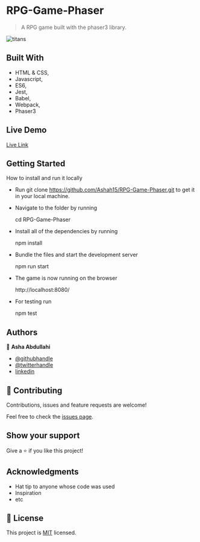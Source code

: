 # RPG-Game-Phaser

>A RPG game built with the phaser3 library.

![titans](https://user-images.githubusercontent.com/25789605/105510383-a0ca3180-5cdf-11eb-902e-de57ef5223e9.png)


## Built With

- HTML & CSS,
- Javascript,
- ES6,
- Jest,
- Babel,
- Webpack,
- Phaser3

## Live Demo

[Live Link](https://uryelah.github.io/RPG-Game-Phaser/)


## Getting Started

How to install and run it locally

- Run git clone https://github.com/Ashah15/RPG-Game-Phaser.git to get it in your local machine.

- Navigate to the folder by running

  cd RPG-Game-Phaser
  
- Install all of the dependencies by running
  
  npm install
  
- Bundle the files and start the development server

  npm run start
  
- The game is now running on the browser

  http://localhost:8080/
  
- For testing run 
 
  npm test




## Authors

👤 **Asha Abdullahi**

-  [@githubhandle](https://github.com/Ashah15)
-  [@twitterhandle](https://twitter.com/AshaAbdullahi13)
-  [linkedin](https://www.linkedin.com/in/ashaabdullahi/)

## 🤝 Contributing

Contributions, issues and feature requests are welcome!

Feel free to check the [issues page](issues/).

## Show your support

Give a ⭐️ if you like this project!

## Acknowledgments

- Hat tip to anyone whose code was used
- Inspiration
- etc

## 📝 License

This project is [MIT](lic.url) licensed.
